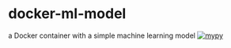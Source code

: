 # docker-ml-model
a Docker container with a simple machine learning model
[![mypy](https://github.com/TheAlgorithms/Python/actions/workflows/mypy.yml/badge.svg?branch=%234764&event=page_build)](https://github.com/TheAlgorithms/Python/actions/workflows/mypy.yml)
